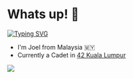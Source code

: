 # Whats up! 🫡

[![Typing SVG](https://readme-typing-svg.herokuapp.com?font=Fira+Code&pause=1000&random=false&width=435&lines=I'm+Joel+from+Malaysia+🇲🇾;42+Kuala+Lumpur+Cadet;Honestly+doing+this+cause+it's+COOL)](https://git.io/typing-svg)

- I'm Joel from Malaysia 🇲🇾
- Currently a Cadet in [42 Kuala Lumpur](https://42kl.edu.my/about-us/)

<a href="https://github.com/antonkomarev/github-profile-views-counter"><img src="https://komarev.com/ghpvc/?username=joekeroo&style=for-the-badge"></a>
